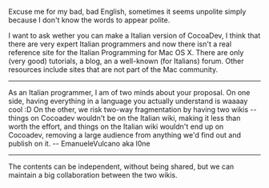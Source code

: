 Excuse me for my bad, bad English, sometimes it seems unpolite simply because I don't know the words to appear polite.

I want to ask wether you can make a Italian version of CocoaDev, I think that there are very expert Italian programmers and now there isn't a real reference site for the Italian Programming for Mac OS X. There are only (very good) tutorials, a blog, an a well-known (for Italians) forum. Other resources include sites that are not part of the Mac community.

----

As an Italian programmer, I am of two minds about your proposal. On one side, having everything in a language you actually understand is waaaay cool :D On the other, we risk two-way fragmentation by having two wikis -- things on Cocoadev wouldn't be on the Italian wiki, making it less than worth the effort, and things on the Italian wiki wouldn't end up on Cocoadev, removing a large audience from anything we'd find out and publish on it. -- EmanueleVulcano aka l0ne

----

The contents can be independent, without being shared, but we can maintain a big collaboration between the two wikis.
